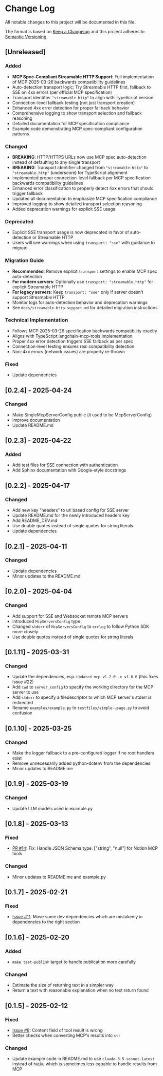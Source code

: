 # Change Log

All notable changes to this project will be documented in this file.

The format is based on [Keep a Changelog](http://keepachangelog.com/)
and this project adheres to [Semantic Versioning](http://semver.org/).

## [Unreleased]

### Added
- **MCP Spec-Compliant Streamable HTTP Support**: Full implementation of MCP 2025-03-26 backwards compatibility guidelines
- Auto-detection transport logic: Try Streamable HTTP first, fallback to SSE on 4xx errors (per official MCP specification)
- Transport identifier `"streamable_http"` to align with TypeScript version
- Connection-level fallback testing (not just transport creation)
- Enhanced 4xx error detection for proper fallback behavior
- Comprehensive logging to show transport selection and fallback reasoning
- Detailed documentation for MCP specification compliance
- Example code demonstrating MCP spec-compliant configuration patterns

### Changed
- **BREAKING**: HTTP/HTTPS URLs now use MCP spec auto-detection instead of defaulting to any single transport
- **BREAKING**: Transport identifier changed from `"streamable-http"` to `"streamable_http"` (underscore) for TypeScript alignment
- Implemented proper connection-level fallback per MCP specification backwards compatibility guidelines
- Enhanced error classification to properly detect 4xx errors that should trigger fallback
- Updated all documentation to emphasize MCP specification compliance
- Improved logging to show detailed transport selection reasoning
- Added deprecation warnings for explicit SSE usage

### Deprecated
- Explicit SSE transport usage is now deprecated in favor of auto-detection or Streamable HTTP
- Users will see warnings when using `transport: "sse"` with guidance to migrate

### Migration Guide
- **Recommended**: Remove explicit `transport` settings to enable MCP spec auto-detection
- **For modern servers**: Optionally use `transport: "streamable_http"` for explicit Streamable HTTP
- **For legacy servers**: Keep `transport: "sse"` only if server doesn't support Streamable HTTP
- Monitor logs for auto-detection behavior and deprecation warnings
- See `docs/streamable-http-support.md` for detailed migration instructions

### Technical Implementation
- Follows MCP 2025-03-26 specification backwards compatibility exactly
- Aligns with TypeScript langchain-mcp-tools implementation
- Proper 4xx error detection triggers SSE fallback as per spec
- Connection-level testing ensures real compatibility detection
- Non-4xx errors (network issues) are properly re-thrown

### Fixed
- Update dependencies

## [0.2.4] - 2025-04-24

### Changed
- Make SingleMcpServerConfig public (it used to be McpServerConfig)
- Improve documentation
- Update README.md


## [0.2.3] - 2025-04-22

### Added
- Add test files for SSE connection with authentication
- Add Sphinx documentation with Google-style docstrings


## [0.2.2] - 2025-04-17

### Changed
- Add new key "headers" to url based config for SSE server
- Update README.md for the newly introduced headers key
- Add README_DEV.md
- Use double quotes instead of single quotes for string literals
- Update dependencies


## [0.2.1] - 2025-04-11

### Changed
- Update dependencies
- Minor updates to the README.md


## [0.2.0] - 2025-04-04

### Changed
- Add support for SSE and Websocket remote MCP servers
- Introduced `McpServersConfig` type
- Changed `stderr` of `McpServersConfig` to `errlog` to follow Python SDK more closely
- Use double quotes instead of single quotes for string literals


## [0.1.11] - 2025-03-31

### Changed
- Update the dependencies, esp. `Updated mcp v1.2.0 -> v1.6.0` (this fixes Issue #22)
- Add `cwd` to `server_config` to specify the working directory for the MCP server to use
- Add `stderr` to specify a filedescriptor to which MCP server's stderr is redirected
- Rename `examples/example.py` to `testfiles/simple-usage.py` to avoid confusion


## [0.1.10] - 2025-03-25

### Changed
- Make the logger fallback to a pre-configured logger if no root handlers exist
- Remove unnecessarily added python-dotenv from the dependencies
- Minor updates to README.me


## [0.1.9] - 2025-03-19

### Changed
- Update LLM models used in example.py


## [0.1.8] - 2025-03-13

### Fixed
- [PR #14](https://github.com/hideya/langchain-mcp-tools-py/pull/14): Fix: Handle JSON Schema type: ["string", "null"] for Notion MCP tools

### Changed
- Minor updates to README.me and example.py


## [0.1.7] - 2025-02-21

### Fixed
- [Issue #11](https://github.com/hideya/langchain-mcp-tools-py/issues/11): Move some dev dependencies which are mistakenly in dependencies to the right section


## [0.1.6] - 2025-02-20

### Added
- `make test-publish` target to handle publication more carefully

### Changed
- Estimate the size of returning text in a simpler way
- Return a text with reasonable explanation when no text return found


## [0.1.5] - 2025-02-12

### Fixed
- [Issue #8](https://github.com/hideya/langchain-mcp-tools-py/issues/8): Content field of tool result is wrong
- Better checks when converting MCP's results into `str`

### Changed
- Update example code in README.md to use `claude-3-5-sonnet-latest`
  instead of `haiku` which is sometimes less capable to handle results from MCP
